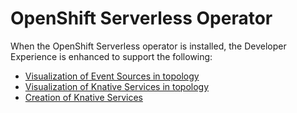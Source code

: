 # OpenShift Serverless Operator

When the OpenShift Serverless operator is installed, the Developer Experience is enhanced to support the following:
- [Visualization of Event Sources in topology](https://openshift.github.io/openshift-origin-design/designs/developer/operator-serverless-43/event-sources.md)
- [Visualization of Knative Services in topology](https://openshift.github.io/openshift-origin-design/designs/developer/operator-serverless-42/knative-services-topology.md)
- [Creation of Knative Services](https://openshift.github.io/openshift-origin-design/designs/developer/operator-serverless-42/knative-services-add.md)

